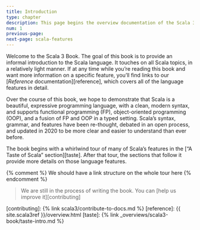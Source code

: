 ```yaml
---
title: Introduction
type: chapter
description: This page begins the overview documentation of the Scala 3 language.
num: 1
previous-page: 
next-page: scala-features
---
```


Welcome to the Scala 3 Book. The goal of this book is to provide an informal introduction to the Scala language. It touches on all Scala topics, in a relatively light manner. If at any time while you’re reading this book and want more information on a specific feature, you’ll find links to our [_Reference_ documentation][reference], which covers all of the language features in detail.

Over the course of this book, we hope to demonstrate that Scala is a beautiful, expressive programming language, with a clean, modern syntax, and supports functional programming (FP), object-oriented programming (OOP), and a fusion of FP and OOP in a typed setting. Scala’s syntax, grammar, and features have been re-thought, debated in an open process, and updated in 2020 to be more clear and easier to understand than ever before.

The book begins with a whirlwind tour of many of Scala’s features in the [“A Taste of Scala” section][taste]. After that tour, the sections that follow it provide more details on those language features.

{% comment %}
We should have a link structure on the whole tour here
{% endcomment %}

> We are still in the process of writing the book. You can [help us improve it][contributing]

[contributing]: {% link scala3/contribute-to-docs.md %}
[reference]: {{ site.scala3ref }}/overview.html
[taste]: {% link _overviews/scala3-book/taste-intro.md %}
